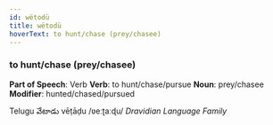 ```yaml
---
id: wëtodü
title: wëtodü
hoverText: to hunt/chase (prey/chasee)
---
```


### to hunt/chase (prey/chasee)

**Part of Speech**: Verb
**Verb**: to hunt/chase/pursue
**Noun**: prey/chasee
**Modifier**: hunted/chased/pursued

Telugu వేటాడు vēṭāḍu /ʋeːʈaːɖu/
*Dravidian Language Family*
